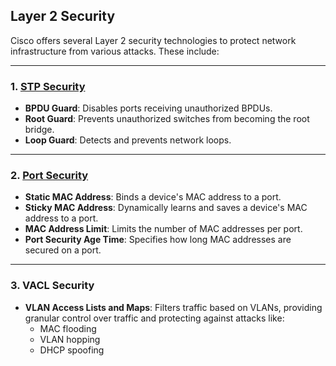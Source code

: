## Layer 2 Security 

Cisco offers several Layer 2 security technologies to protect network infrastructure from various attacks. These include:

---

### 1. [STP Security](stp-toolkit.md)

- **BPDU Guard**: Disables ports receiving unauthorized BPDUs.
- **Root Guard**: Prevents unauthorized switches from becoming the root bridge.
- **Loop Guard**: Detects and prevents network loops.

---

### 2. [Port Security](port-security.md)

- **Static MAC Address**: Binds a device's MAC address to a port.
- **Sticky MAC Address**: Dynamically learns and saves a device's MAC address to a port.
- **MAC Address Limit**: Limits the number of MAC addresses per port.
- **Port Security Age Time**: Specifies how long MAC addresses are secured on a port.

---

### 3. VACL Security

- **VLAN Access Lists and Maps**: Filters traffic based on VLANs, providing granular control over traffic and protecting against attacks like:
  - MAC flooding
  - VLAN hopping
  - DHCP spoofing
